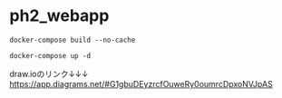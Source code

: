 # ph2_webapp




`docker-compose build --no-cache`

`docker-compose up -d`



draw.ioのリンク↓↓↓
https://app.diagrams.net/#G1gbuDEyzrcfOuweRy0oumrcDpxoNVJpAS


